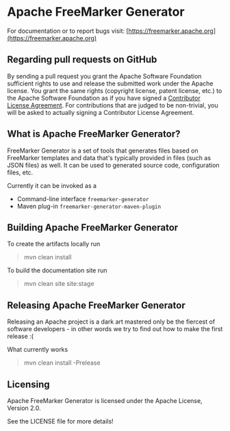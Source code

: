Apache FreeMarker Generator
=============================================================================

For documentation or to report bugs visit: [https://freemarker.apache.org](https://freemarker.apache.org)

Regarding pull requests on GitHub
-----------------------------------------------------------------------------

By sending a pull request you grant the Apache Software Foundation
sufficient rights to use and release the submitted work under the
Apache license. You grant the same rights (copyright license, patent
license, etc.) to the Apache Software Foundation as if you have signed
a [Contributor License Agreement](https://www.apache.org/dev/new-committers-guide.html#cla).
For contributions that are judged to be non-trivial, you will be asked
to actually signing a Contributor License Agreement.

What is Apache FreeMarker Generator?
-----------------------------------------------------------------------------

FreeMarker Generator is a set of tools that generates files based on FreeMarker
templates and data that's typically provided in files (such as JSON files) as
well. It can be used to generated source code, configuration files, etc.

Currently it can be invoked as a 

* Command-line interface `freemarker-generator`
* Maven plug-in `freemarker-generator-maven-plugin`

Building Apache FreeMarker Generator
-----------------------------------------------------------------------------

To create the artifacts locally run

> mvn clean install

To build the documentation site run

> mvn clean site site:stage

Releasing Apache FreeMarker Generator
-----------------------------------------------------------------------------

Releasing an Apache project is a dark art mastered only be the fiercest of software developers - in other words we try to find out how to make the first release :(

What currently works

> mvn clean install -Prelease

Licensing
-----------------------------------------------------------------------------

Apache FreeMarker Generator is licensed under the Apache License, Version 2.0.

See the LICENSE file for more details!
